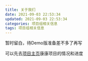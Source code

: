 ```yaml
---
title: 关于我们
date: 2021-09-03 22:53:34
updated: 2021-09-03 22:53:34
categories: 项目组相关信息
tags: 项目组相关信息
---
```


暂时留白，待Demo版准备差不多了再写

可以先去[项目主页](https://github.com/luckykeeper/LOVE69_renpy_remaster)康康项目的情况和进度

